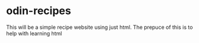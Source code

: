 # odin-recipes

This will be a simple recipe website using just html. 
The prepuce of this is to help with learning html 
